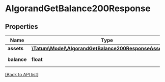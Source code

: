 # AlgorandGetBalance200Response

## Properties

Name | Type | Description | Notes
------------ | ------------- | ------------- | -------------
**assets** | [**\Tatum\Model\AlgorandGetBalance200ResponseAssetsInner[]**](AlgorandGetBalance200ResponseAssetsInner.md) |  | [optional]
**balance** | **float** | Balance in ALGO | [optional]

[[Back to API list]](../../README.md#api-endpoints)
